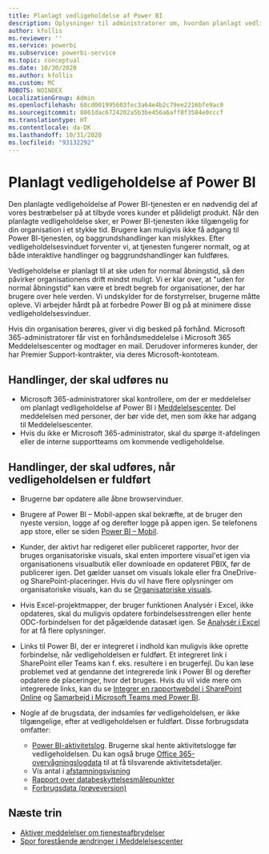```yaml
---
title: Planlagt vedligeholdelse af Power BI
description: Oplysninger til administratorer om, hvordan planlagt vedligeholdelse af Power BI påvirker deres organisation og de næste trin, de muligvis skal udføre.
author: kfollis
ms.reviewer: ''
ms.service: powerbi
ms.subservice: powerbi-service
ms.topic: conceptual
ms.date: 10/30/2020
ms.author: kfollis
ms.custom: MC
ROBOTS: NOINDEX
LocalizationGroup: Admin
ms.openlocfilehash: 68cd001995603fec3a64e4b2c79ee2216bfe9ac0
ms.sourcegitcommit: 8861dac6724202a5b3be456a6aff8f3584e0cccf
ms.translationtype: HT
ms.contentlocale: da-DK
ms.lasthandoff: 10/31/2020
ms.locfileid: "93132292"
---
```

# <a name="power-bi-planned-maintenance"></a>Planlagt vedligeholdelse af Power BI

Den planlagte vedligeholdelse af Power BI-tjenesten er en nødvendig del af vores bestræbelser på at tilbyde vores kunder et pålideligt produkt. Når den planlagte vedligeholdelse sker, er Power BI-tjenesten ikke tilgængelig for din organisation i et stykke tid. Brugere kan muligvis ikke få adgang til Power BI-tjenesten, og baggrundshandlinger kan mislykkes. Efter vedligeholdelsesvinduet forventer vi, at tjenesten fungerer normalt, og at både interaktive handlinger og baggrundshandlinger kan fuldføres.  

Vedligeholdelse er planlagt til at ske uden for normal åbningstid, så den påvirker organisationens drift mindst muligt. Vi er klar over, at "uden for normal åbningstid" kan være et bredt begreb for organisationer, der har brugere over hele verden. Vi undskylder for de forstyrrelser, brugerne måtte opleve. Vi arbejder hårdt på at forbedre Power BI og på at minimere disse vedligeholdelsesvinduer.

Hvis din organisation berøres, giver vi dig besked på forhånd. Microsoft 365-administratorer får vist en forhåndsmeddelelse i Microsoft 365 Meddelelsescenter og modtager en mail. Derudover informeres kunder, der har Premier Support-kontrakter, via deres Microsoft-kontoteam.

## <a name="actions-to-take-now"></a>Handlinger, der skal udføres nu

* Microsoft 365-administratorer skal kontrollere, om der er meddelelser om planlagt vedligeholdelse af Power BI i [Meddelelsescenter](https://admin.microsoft.com/Adminportal/Home#/MessageCenter). Del meddelelsen med personer, der bør vide det, men som ikke har adgang til Meddelelsescenter.
* Hvis du ikke er Microsoft 365-administrator, skal du spørge it-afdelingen eller de interne supportteams om kommende vedligeholdelse.

## <a name="actions-to-take-when-maintenance-is-complete"></a>Handlinger, der skal udføres, når vedligeholdelsen er fuldført

* Brugerne bør opdatere alle åbne browservinduer.
* Brugere af Power BI – Mobil-appen skal bekræfte, at de bruger den nyeste version, logge af og derefter logge på appen igen. Se telefonens app store, eller se siden [Power BI – Mobil](https://powerbi.microsoft.com/mobile/).
* Kunder, der aktivt har redigeret eller publiceret rapporter, hvor der bruges organisatoriske visuals, skal enten importere visual'et igen via organisationens visualbutik eller downloade en opdateret PBIX, før de publicerer igen. Det gælder uanset om visuals lokale eller fra OneDrive- og SharePoint-placeringer. Hvis du vil have flere oplysninger om organisatoriske visuals, kan du se [Organisatoriske visuals](organizational-visuals.md).
* Hvis Excel-projektmapper, der bruger funktionen Analysér i Excel, ikke opdateres, skal du muligvis opdatere forbindelsesstrengen eller hente ODC-forbindelsen for det pågældende datasæt igen. Se [Analysér i Excel](../collaborate-share/service-analyze-in-excel.md#connect-to-power-bi-data) for at få flere oplysninger.
* Links til Power BI, der er integreret i indhold kan muligvis ikke oprette forbindelse, når vedligeholdelsen er fuldført. Et integreret link i SharePoint eller Teams kan f. eks. resultere i en brugerfejl. Du kan løse problemet ved at gendanne det integrerede link i Power BI og derefter opdatere de placeringer, hvor det bruges. Hvis du vil vide mere om integrerede links, kan du se [Integrer en rapportwebdel i SharePoint Online](../collaborate-share/service-embed-report-spo.md) og [Samarbejd i Microsoft Teams med Power BI](../collaborate-share/service-collaborate-microsoft-teams.md).
* Nogle af de brugsdata, der indsamles før vedligeholdelsen, er ikke tilgængelige, efter at vedligeholdelsen er fuldført. Disse forbrugsdata omfatter:

  * [Power BI-aktivitetslog](service-admin-auditing.md#use-the-activity-log). Brugerne skal hente aktivitetslogge før vedligeholdelsen. Du kan også bruge [Office 365-overvågningslogdata](service-admin-auditing.md#access-your-audit-logs) til at få tilsvarende aktivitetsdetaljer.
  * Vis antal i [afstamningsvisning](../collaborate-share/service-data-lineage.md#explore-lineage-view)
  * [Rapport over databeskyttelsesmålepunkter](service-security-data-protection-metrics-report.md)
  * [Forbrugsdata (prøveversion)](../collaborate-share/service-modern-usage-metrics.md)

## <a name="next-steps"></a>Næste trin

* [Aktiver meddelelser om tjenesteafbrydelser](service-interruption-notifications.md)
* [Spor forestående ændringer i Meddelelsescenter](/microsoft-365/admin/manage/message-center)